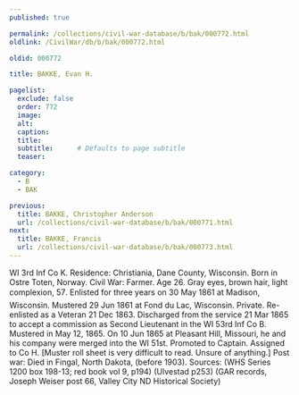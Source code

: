 ```yaml
---
published: true

permalink: /collections/civil-war-database/b/bak/000772.html
oldlink: /CivilWar/db/b/bak/000772.html

oldid: 000772

title: BAKKE, Evan H.

pagelist:
  exclude: false
  order: 772
  image: 
  alt:
  caption:
  title:
  subtitle:      # Defaults to page subtitle
  teaser:

category: 
  - B 
  - BAK

previous:
  title: BAKKE, Christopher Anderson
  url: /collections/civil-war-database/b/bak/000771.html  
next:
  title: BAKKE, Francis
  url: /collections/civil-war-database/b/bak/000773.html   
---
```

WI 3rd Inf Co K. Residence: Christiania, Dane County, Wisconsin. Born in Ostre Toten, Norway. Civil War: Farmer. Age 26. Gray eyes, brown hair, light complexion, 5&#146;7&#148;. Enlisted for three years on 30 May 1861 at Madison, Wisconsin. Mustered 29 Jun 1861 at Fond du Lac, Wisconsin. Private. Re-enlisted as a Veteran 21 Dec 1863. Discharged from the service 21 Mar 1865 to accept a commission as Second Lieutenant in the WI 53rd Inf Co B. Mustered in May 12, 1865. On 10 Jun 1865 at Pleasant Hill, Missouri, he and his company were merged into the WI 51st. Promoted to Captain. Assigned to Co H. [Muster roll sheet is very difficult to read. Unsure of anything.] Post war: Died in Fingal, North Dakota, (before 1903). Sources: (WHS Series 1200 box 198-13; red book vol 9, p194) (Ulvestad p253) (GAR records, Joseph Weiser post 66, Valley City ND Historical Society)
